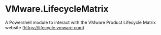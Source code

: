 # VMware.LifecycleMatrix
A Powershell module to interact with the VMware Product Lifecycle Matrix website (https://lifecycle.vmware.com) 
